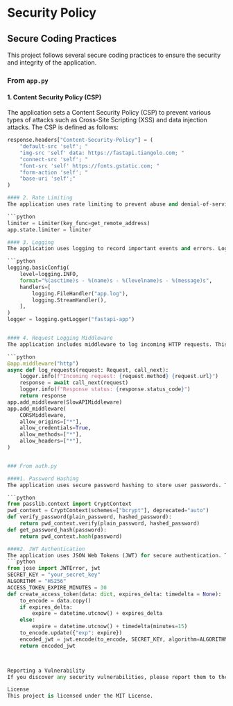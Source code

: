 # Security Policy

## Secure Coding Practices

This project follows several secure coding practices to ensure the security and integrity of the application.

### From `app.py`

#### 1. Content Security Policy (CSP)
The application sets a Content Security Policy (CSP) to prevent various types of attacks such as Cross-Site Scripting (XSS) and data injection attacks. The CSP is defined as follows:
```python
response.headers["Content-Security-Policy"] = (
    "default-src 'self'; "
    "img-src 'self' data: https://fastapi.tiangolo.com; "
    "connect-src 'self'; "
    "font-src 'self' https://fonts.gstatic.com; "
    "form-action 'self'; "
    "base-uri 'self';"
)

#### 2. Rate Limiting
The application uses rate limiting to prevent abuse and denial-of-service attacks. The rate limiting is implemented using the Limiter class from the limits library:

```python
limiter = Limiter(key_func=get_remote_address)
app.state.limiter = limiter

#### 3. Logging
The application uses logging to record important events and errors. Logging is configured to write logs to both a file and the console:

```python
logging.basicConfig(
    level=logging.INFO,
    format="%(asctime)s - %(name)s - %(levelname)s - %(message)s",
    handlers=[
        logging.FileHandler("app.log"),  
        logging.StreamHandler(),         
    ],
)
logger = logging.getLogger("fastapi-app")


#### 4. Request Logging Middleware
The application includes middleware to log incoming HTTP requests. This helps in monitoring and detecting any suspicious activities:

```python
@app.middleware("http")
async def log_requests(request: Request, call_next):
    logger.info(f"Incoming request: {request.method} {request.url}")
    response = await call_next(request)
    logger.info(f"Response status: {response.status_code}")
    return response
app.add_middleware(SlowAPIMiddleware)
app.add_middleware(
    CORSMiddleware,
    allow_origins=["*"],  
    allow_credentials=True,
    allow_methods=["*"],
    allow_headers=["*"],
)


### From auth.py

####1. Password Hashing
The application uses secure password hashing to store user passwords. This is implemented using the bcrypt library:

```python
from passlib.context import CryptContext
pwd_context = CryptContext(schemes=["bcrypt"], deprecated="auto")
def verify_password(plain_password, hashed_password):
    return pwd_context.verify(plain_password, hashed_password)
def get_password_hash(password):
    return pwd_context.hash(password)

####2. JWT Authentication
The application uses JSON Web Tokens (JWT) for secure authentication. This ensures that user sessions are securely managed
```python
from jose import JWTError, jwt
SECRET_KEY = "your_secret_key"
ALGORITHM = "HS256"
ACCESS_TOKEN_EXPIRE_MINUTES = 30
def create_access_token(data: dict, expires_delta: timedelta = None):
    to_encode = data.copy()
    if expires_delta:
        expire = datetime.utcnow() + expires_delta
    else:
        expire = datetime.utcnow() + timedelta(minutes=15)
    to_encode.update({"exp": expire})
    encoded_jwt = jwt.encode(to_encode, SECRET_KEY, algorithm=ALGORITHM)
    return encoded_jwt



Reporting a Vulnerability
If you discover any security vulnerabilities, please report them to the project maintainers immediately. We take security issues seriously and will address them promptly.

License
This project is licensed under the MIT License. 